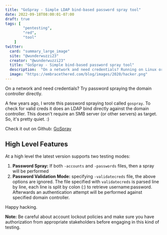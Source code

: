 ```yaml
---
title: "GoSpray - Simple LDAP bind-based password spray tool"
date: 2022-09-18T08:00:01-07:00
draft: true
tags: [
        "pentesting",
        "red",
        "tool"
    ]
twitter:
  card: "summary_large_image"
  site: "@wunderwuzzi23"
  creator: "@wunderwuzzi23"
  title: "GoSpray - Simple bind-based password spray tool"
  description:  "On a network and need credentials? Running on Linux or macOS? Try password spraying the domain controller directly."
  image: "https://embracethered.com/blog/images/2020/hacker.png"
---
```


On a network and need credentials?  Try password spraying the domain controller directly. 

A few years ago, I wrote this password spraying tool called `gospray`. To check for valid creds it does an LDAP bind directly against the domain controller. This doesn't require an SMB server (or other servers) as target. So, it's pretty quiet. :) 

Check it out on Github: [GoSpray](https://github.com/wunderwuzzi23/GoSpray)

## High Level Features

At a high level the latest version supports two testing modes:

1. **Password Spray:** If both `-accounts` and `-passwords` files, then a spray will be performed
2. **Password Validation Mode:** specifying `-validatecreds` file, the above options are ignored. The file specified with `validatecreds` is parsed line by line, each line is split by colon (:) to retrieve username:password. Afterwards an authentication attempt will be performed against specified domain controller.

Happy hacking.

**Note:** Be careful about account lockout policies and make sure you have authorization from appropriate stakeholders before engaging in this kind of testing.

